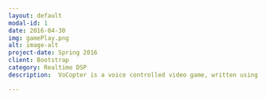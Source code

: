 ```yaml
---
layout: default
modal-id: 1
date: 2016-04-30
img: gamePlay.png
alt: image-alt
project-date: Spring 2016
client: Bootstrap
category: Realtime DSP
description:  VoCopter is a voice controlled video game, written using the <a href="https://www.juce.com/">JUCE</a> framework. It converts a raw MIDI file into obstacles. Player has to maneuver the copter through the obstacles by singing the right pitch.

---
```



